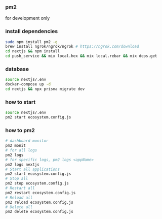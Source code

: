### pm2

for development only

### install dependencies

```bash
sudo npm install pm2 -g
brew install ngrok/ngrok/ngrok # https://ngrok.com/download
cd nextjs && npm install
cd push_service && mix local.hex && mix local.rebar && mix deps.get
```

### database

```bash
source nextjs/.env
docker-compose up -d
cd nextjs && npx prisma migrate dev
```

### how to start

```bash
source nextjs/.env
pm2 start ecosystem.config.js
```

### how to pm2

```bash
# dashboard monitor
pm2 monit
# for all logs
pm2 logs
# for specific logs, pm2 logs <appName>
pm2 logs nextjs
# Start all applications
pm2 start ecosystem.config.js
# Stop all
pm2 stop ecosystem.config.js
# Restart all
pm2 restart ecosystem.config.js
# Reload all
pm2 reload ecosystem.config.js
# Delete all
pm2 delete ecosystem.config.js
```
